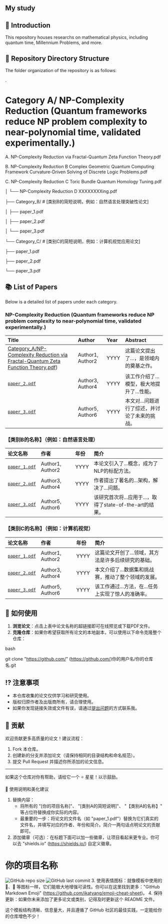 ## My study



## 📖 Introduction

This repository houses researchs on mathematical physics, including quantum time, Millennium Problems, and more.

## 📁 Repository Directory Structure 

The folder organization of the repository is as follows:

.

# Category A/    NP-Complexity Reduction (Quantum frameworks reduce NP problem complexity to near-polynomial time, validated experimentally.)

A.  NP-Complexity Reduction via Fractal-Quantum Zeta  Function Theory.pdf

B.  NP-Complexity Reduction B Complex Geometric Quantum Computing Framework Curvature-Driven Solving of Discrete Logic Problems.pdf

C.  NP-Complexity Reduction C Toric  Bundle Quantum Homology Tuning.pdf

│   └── NP-Complexity Reduction D XXXXXXXXing.pdf


├── Category_B/          # [类别B的简短说明，例如：自然语言处理突破性论文]

│   ├── paper_1.pdf

│   ├── paper_2.pdf

│   └── paper_3.pdf

└── Category_C/          # [类别C的简短说明，例如：计算机视觉应用论文]

├── paper_1.pdf

├── paper_2.pdf

└── paper_3.pdf


## 📚 List of Papers

Below is a detailed list of papers under each category.

###  NP-Complexity Reduction (Quantum frameworks reduce NP problem complexity to near-polynomial time, validated experimentally.)

| Title | Author | Year | Abstract |
| :--- | :--- | :--- | :--- |
| [Category_A/NP-Complexity Reduction via Fractal-Quantum Zeta  Function Theory.pdf](https://doi.org/10.5281/zenodo.16866928)) | Author1, Author2 | YYYY | 这篇论文提出了...，是领域内的奠基之作。 |
| [`paper_2.pdf`](Category_A/paper_2.pdf) | Author3, Author4 | YYYY | 该工作介绍了...模型，极大地提升了...性能。 |
| [`paper_3.pdf`](Category_A/paper_3.pdf) | Author5, Author6 | YYYY | 本文对...问题进行了综述，并讨论了未来的挑战。 |

### 【类别B的名称】（例如：**自然语言处理**）
| 论文名称 | 作者 | 年份 | 简介 |
| :--- | :--- | :--- | :--- |
| [`paper_1.pdf`](Category_B/paper_1.pdf) | Author1, Author2 | YYYY | 本论文引入了...概念，成为了NLP的标配方法。 |
| [`paper_2.pdf`](Category_B/paper_2.pdf) | Author3, Author4 | YYYY | 作者提出了著名的...架构，解决了...问题。 |
| [`paper_3.pdf`](Category_B/paper_3.pdf) | Author5, Author6 | YYYY | 该研究首次将...应用于...，取得了state-of-the-art的结果。 |

### 【类别C的名称】（例如：**计算机视觉**）
| 论文名称 | 作者 | 年份 | 简介 |
| :--- | :--- | :--- | :--- |
| [`paper_1.pdf`](Category_C/paper_1.pdf) | Author1, Author2 | YYYY | 这篇论文开创了...领域，其方法是许多后续研究的基础。 |
| [`paper_2.pdf`](Category_C/paper_2.pdf) | Author3, Author4 | YYYY | 本文介绍了...数据集和挑战赛，推动了整个领域的发展。 |
| [`paper_3.pdf`](Category_C/paper_3.pdf) | Author5, Author6 | YYYY | 该工作通过...方法，在...任务上实现了惊人的准确率。 |

## 🚀 如何使用

1.  **浏览论文**：点击上表中论文名称的超链接即可在线预览或下载PDF文件。
2.  **克隆仓库**：如果你希望获取所有论文的本地副本，可以使用以下命令克隆整个仓库：

bash

git clone "https://github.com/" (https://github.com/)你的用户名/你的仓库名.git


## ⁉️ 注意事项

*   本仓库收集的论文仅供学习和研究使用。
*   版权归原作者及出版商所有，请合理使用。
*   如果你发现链接失效或文件有误，请通过[提出问题]()的方式联系我。

## 🤝 贡献

欢迎贡献更多高质量的论文！建议流程：
1.  Fork 本仓库。
2.  创建新的分支并添加论文（请保持相同的目录结构和命名规范）。
3.  提交 Pull Request 并描述你所添加的论文信息。

---

如果这个仓库对你有帮助，请给它一个 ⭐️ 星星！以示鼓励。

🎨 使用说明和美化建议

1. 替换内容：
   * 将所有的 
"[你的项目名称]"、
"[类别A的简短说明]"、
"【类别A的名称】" 等占位符替换成你实际的内容。
   * 最重要的一步：将论文的文件名（如 
"paper_1.pdf"）替换为它们真实的文件名，并填写对应的作者、年份和简介。简介一两句话点明论文的贡献即可。
2. 添加徽章（可选）：在标题下面可以加一些徽章，让项目看起来更专业。你可以去 "shields.io" (https://shields.io/) 自定义徽章。
# 你的项目名称

![GitHub repo size](https://img.shields.io/github/repo-size/你的用户名/你的仓库名?style=flat-square)
![GitHub last commit](https://img.shields.io/github/last-commit/你的用户名/你的仓库名?style=flat-square)
3. 使用表情图标：就像模板中使用的 📖、📁 等图标一样，它们能极大地增强可读性。你可以在这里找到更多："GitHub Markdown Emoji" (https://github.com/ikatyang/emoji-cheat-sheet)。
4. 保持更新：如果你未来添加了更多论文或类别，记得及时更新这个 README 文件。

这个模板结构清晰、信息量大，并且遵循了 GitHub 社区的最佳实践，一定能给你的仓库增色不少！
